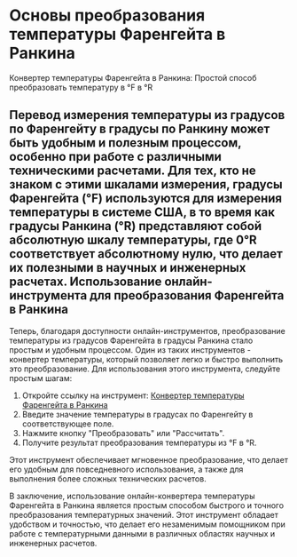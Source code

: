 Основы преобразования температуры Фаренгейта в Ранкина
======================================================

Конвертер температуры Фаренгейта в Ранкина: Простой способ преобразовать температуру в °F в °R

Перевод измерения температуры из градусов по Фаренгейту в градусы по Ранкину может быть удобным и полезным процессом, особенно при работе с различными техническими расчетами. Для тех, кто не знаком с этими шкалами измерения, градусы Фаренгейта (°F) используются для измерения температуры в системе США, в то время как градусы Ранкина (°R) представляют собой абсолютную шкалу температуры, где 0°R соответствует абсолютному нулю, что делает их полезными в научных и инженерных расчетах. Использование онлайн-инструмента для преобразования Фаренгейта в Ранкина
------------------------------------------------------------------------

Теперь, благодаря доступности онлайн-инструментов, преобразование температуры из градусов Фаренгейта в градусы Ранкина стало простым и удобным процессом. Один из таких инструментов - конвертер температуры, который позволяет легко и быстро выполнить это преобразование. Для использования этого инструмента, следуйте простым шагам:

1. Откройте ссылку на инструмент: [Конвертер температуры Фаренгейта в Ранкина](https://www.onlinecalculatorsfree.com/ru/convert/fahrenheit-to-rankine.html)
2. Введите значение температуры в градусах по Фаренгейту в соответствующее поле.
3. Нажмите кнопку "Преобразовать" или "Рассчитать".
4. Получите результат преобразования температуры из °F в °R.

Этот инструмент обеспечивает мгновенное преобразование, что делает его удобным для повседневного использования, а также для выполнения более сложных технических расчетов.

В заключение, использование онлайн-конвертера температуры Фаренгейта в Ранкина является простым способом быстрого и точного преобразования температурных значений. Этот инструмент обладает удобством и точностью, что делает его незаменимым помощником при работе с температурными данными в различных областях научных и инженерных расчетов.